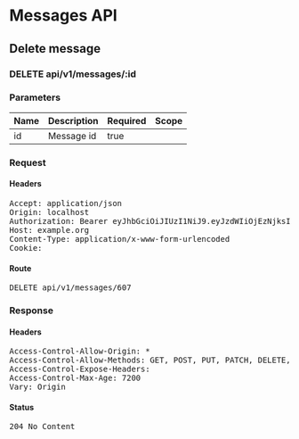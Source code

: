 # Messages API

## Delete message

### DELETE api/v1/messages/:id

### Parameters

| Name | Description | Required | Scope |
|------|-------------|----------|-------|
| id | Message id | true |  |

### Request

#### Headers

<pre>Accept: application/json
Origin: localhost
Authorization: Bearer eyJhbGciOiJIUzI1NiJ9.eyJzdWIiOjEzNjksImlhdCI6MTU4MzkyNDAyNiwiaXNzIjoiaHR0cDovL3d3dy5leGFtcGxlLmNvbSJ9.PPWP9GT0KLWhVH1wWRpk39jh9d6hGOqExt1XSr3Uc_g
Host: example.org
Content-Type: application/x-www-form-urlencoded
Cookie: </pre>

#### Route

<pre>DELETE api/v1/messages/607</pre>

### Response

#### Headers

<pre>Access-Control-Allow-Origin: *
Access-Control-Allow-Methods: GET, POST, PUT, PATCH, DELETE, OPTIONS, HEAD
Access-Control-Expose-Headers: 
Access-Control-Max-Age: 7200
Vary: Origin</pre>

#### Status

<pre>204 No Content</pre>


